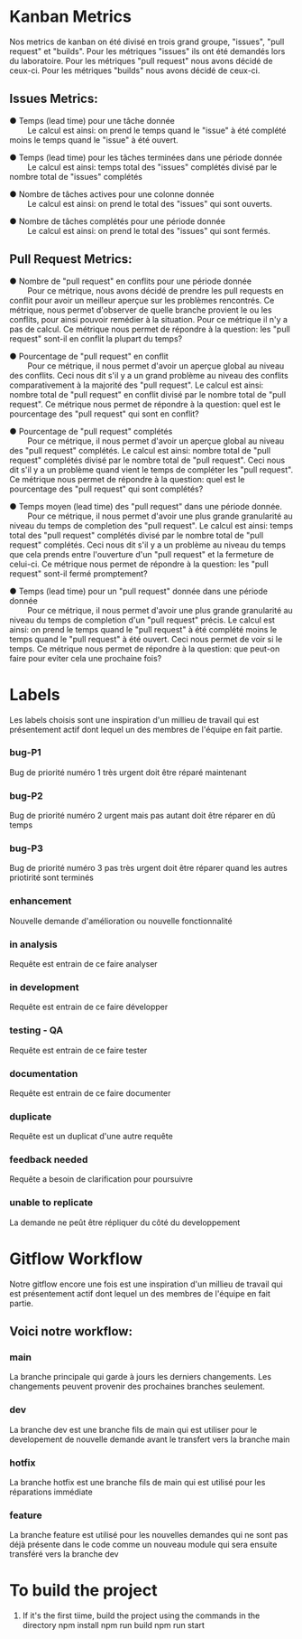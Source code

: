 # Kanban Metrics
Nos metrics de kanban on été divisé en trois grand groupe, "issues", "pull request" et "builds".
Pour les métriques "issues" ils ont été demandés lors du laboratoire.
Pour les métriques "pull request" nous avons décidé de ceux-ci.
Pour les métriques "builds" nous avons décidé de ceux-ci.

## Issues Metrics:
● Temps (lead time) pour une tâche donnée<br>
&emsp;&emsp; Le calcul est ainsi: on prend le temps quand le "issue" à été complété moins le temps quand le "issue" à été ouvert.

● Temps (lead time) pour les tâches terminées dans une période donnée<br>
&emsp;&emsp; Le calcul est ainsi: temps total des "issues" complétés divisé par le nombre total de "issues" complétés

● Nombre de tâches actives pour une colonne donnée<br>
&emsp;&emsp; Le calcul est ainsi: on prend le total des "issues" qui sont ouverts.

● Nombre de tâches complétés pour une période donnée <br>
&emsp;&emsp; Le calcul est ainsi: on prend le total des "issues" qui sont fermés.


## Pull Request Metrics:

● Nombre de "pull request" en conflits pour une période donnée <br>
&emsp;&emsp; Pour ce métrique, nous avons décidé de prendre les pull requests en conflit pour avoir un meilleur aperçue sur les problèmes rencontrés. Ce métrique, nous permet d'observer de quelle branche provient le ou les conflits, pour ainsi pouvoir remédier à la situation. Pour ce métrique il n'y a pas de calcul. Ce métrique nous permet de répondre à la question: les "pull request" sont-il en conflit la plupart du temps?

● Pourcentage de "pull request" en conflit<br>
&emsp;&emsp; Pour ce métrique, il nous permet d'avoir un aperçue global au niveau des conflits. Ceci nous dit s'il y a un grand problème au niveau des conflits comparativement à la majorité des "pull request". Le calcul est ainsi: nombre total de "pull request" en conflit divisé par le nombre total de "pull request". Ce métrique nous permet de répondre à la question: quel est le pourcentage des "pull request" qui sont en conflit?

● Pourcentage de "pull request" complétés<br>
&emsp;&emsp; Pour ce métrique, il nous permet d'avoir un aperçue global au niveau des "pull request" complétés. Le calcul est ainsi: nombre total de "pull request" complétés divisé par le nombre total de "pull request". Ceci nous dit s'il y a un problème quand vient le temps de compléter les  "pull request". Ce métrique nous permet de répondre à la question: quel est le pourcentage des "pull request" qui sont complétés?

● Temps moyen (lead time) des "pull request" dans une période donnée.<br>
&emsp;&emsp; Pour ce métrique, il nous permet d'avoir une plus grande granularité au niveau du temps de completion des "pull request". Le calcul est ainsi: temps total des "pull request" complétés divisé par le nombre total de "pull request" complétés. Ceci nous dit s'il y a un problème au niveau du temps que cela prends entre l'ouverture d'un "pull request" et la fermeture de celui-ci. Ce métrique nous permet de répondre à la question: les "pull request" sont-il fermé promptement?

● Temps (lead time) pour un "pull request" donnée dans une période donnée<br>
&emsp;&emsp; Pour ce métrique, il nous permet d'avoir une plus grande granularité au niveau du temps de completion d'un "pull request" précis. Le calcul est ainsi: on prend le temps quand le "pull request" à été complété moins le temps quand le "pull request" à été ouvert. Ceci nous permet de voir si le temps. Ce métrique nous permet de répondre à la question: que peut-on faire pour eviter cela une prochaine fois?


# Labels
Les labels choisis sont une inspiration d'un millieu de travail qui est présentement actif dont lequel un des membres de l'équipe en fait partie.


### bug-P1
Bug de priorité numéro 1 très urgent doit être réparé maintenant

### bug-P2
Bug de priorité numéro 2 urgent mais pas autant doit être réparer en dû temps

### bug-P3
Bug de priorité numéro 3 pas très urgent doit être réparer quand les autres priotirité sont terminés

### enhancement
Nouvelle demande d'amélioration ou nouvelle fonctionnalité 

### in analysis
Requête est entrain de ce faire analyser 

### in development
Requête est entrain de ce faire développer 

### testing - QA
Requête est entrain de ce faire tester 

### documentation
Requête est entrain de ce faire documenter 

### duplicate
Requête est un duplicat d'une autre requête 

### feedback needed
Requête a besoin de clarification pour poursuivre 

### unable to replicate
La demande ne peût être répliquer du côté du developpement



# Gitflow Workflow
Notre gitflow encore une fois est une inspiration d'un millieu de travail qui est présentement actif dont lequel un des membres de l'équipe en fait partie.

## Voici notre workflow:
### main
La branche principale qui garde à jours les derniers changements.
Les changements peuvent provenir des prochaines branches seulement.

### dev
La branche dev est une branche fils de main qui est utiliser pour le developement de nouvelle demande avant le transfert vers la branche main

### hotfix
La branche hotfix est une branche fils de main qui est utilisé pour les réparations immédiate

### feature
La branche feature est utilisé pour les nouvelles demandes qui ne sont pas déjà présente dans le code comme un nouveau module qui sera ensuite transféré vers la branche dev


# To build the project
1. If it's the first tiime, build the project using the commands in the directory
   npm install
   npm run build
   npm run start
